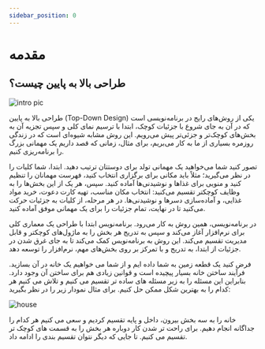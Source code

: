 ```yaml
---
sidebar_position: 0
---
```


# مقدمه

## طراحی بالا به پایین چیست؟

![intro pic](https://productdesignonline.com/wp-content/uploads/2023/04/down-assemblies-min-1024x576.png)

طراحی بالا به پایین (Top-Down Design) یکی از روش‌های رایج در برنامه‌نویسی است که در آن به جای شروع با جزئیات کوچک، ابتدا با ترسیم نمای کلی و سپس تجزیه آن به بخش‌های کوچک‌تر و جزئی‌تر پیش می‌رویم. این روش مشابه شیوه‌ای است که در زندگی روزمره بسیاری از ما به کار می‌بریم، برای مثال، زمانی که قصد داریم یک مهمانی بزرگ را برنامه‌ریزی کنیم.

تصور کنید شما می‌خواهید یک مهمانی تولد برای دوستتان ترتیب دهید. ابتدا، شما کلیات را در نظر می‌گیرید؛ مثلاً باید مکانی برای برگزاری انتخاب کنید، فهرست مهمانان را تنظیم کنید و منویی برای غذاها و نوشیدنی‌ها آماده کنید. سپس، هر یک از این بخش‌ها را به وظایف کوچکتر تقسیم می‌کنید: انتخاب مکان مناسب، تهیه کارت دعوت، خرید مواد غذایی، و آماده‌سازی دسرها و نوشیدنی‌ها. در هر مرحله، از کلیات به جزئیات حرکت می‌کنید تا در نهایت، تمام جزئیات را برای یک مهمانی موفق آماده کنید.

در برنامه‌نویسی، همین روش به کار می‌رود. برنامه‌نویس ابتدا با طراحی یک معماری کلی برای نرم‌افزار آغاز می‌کند و سپس به تدریج هر بخش را به ماژول‌های کوچکتر و قابل مدیریت تقسیم می‌کند. این روش به برنامه‌نویس کمک می‌کند تا به جای غرق شدن در جزئیات از ابتدا، به تدریج و با تمرکز بر روی بخش‌های مهم، نرم‌افزار را توسعه دهد.

فرض کنید یک قطعه زمین به شما داده ایم و از شما می خواهیم یک خانه در آن بسازید. فرآیند ساختن خانه بسیار پیچیده است و قوانین زیادی هم برای ساختن آن وجود دارد. بنابراین این مسئله را به زیر مسئله های ساده تر تقسیم می کنیم و تلاش می کنیم هر کدام را به بهترین شکل ممکن حل کنیم. برای مثال نمودار زیر را در نظر بگیرید:

![house](https://computer-based-problem-solving.readthedocs.io/en/latest/_images/building_a_house.png)

خانه را به سه بخش بیرون، داخل و پایه تقسیم کردیم و سعی می کنیم هر کدام را جداگانه انجام دهیم. برای راحت تر شدن کار دوباره هر بخش را به قسمت های کوچک تر تقسیم می کنیم. تا جایی که دیگر نتوان تقسیم بندی را ادامه داد.
